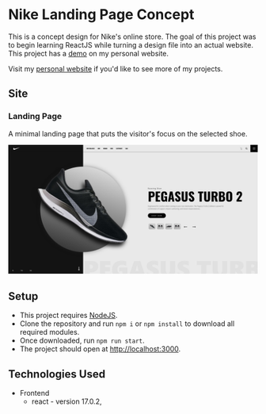 # Nike Landing Page Concept

This is a concept design for Nike's online store. The goal of this project was to begin learning ReactJS while turning a design file into an actual website. This project has a [demo](https://nike.luis-villa.com) on my personal website.

Visit my [personal website](https://luis-villa.com) if you'd like to see more of my projects.

## Site

### Landing Page

A minimal landing page that puts the visitor's focus on the selected shoe.

![Home Page Screenshot](./src/images/home.png)

## Setup

- This project requires [NodeJS](https://nodejs.org/en/).
- Clone the repository and run `npm i` or `npm install` to download all required modules.
- Once downloaded, run `npm run start`.
- The project should open at [http://localhost:3000](http://localhost:3000).

## Technologies Used

- Frontend
  - react - version 17.0.2,
